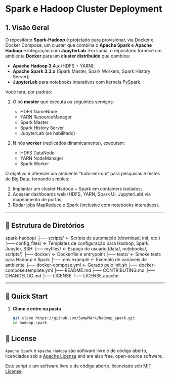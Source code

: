 # Spark e Hadoop Cluster Deployment

## 1. Visão Geral

O repositório **Spark-Hadoop** é projetado para provisionar, via Docker e Docker Compose, um cluster que combina o **Apache Spark** e **Apache Hadoop** e integração com **JupyterLab**. Em suma, o repositório fornece um ambiente **Docker** para um **cluster distribuído** que combina:

- **Apache Hadoop 3.4.x** (HDFS + YARN);
- **Apache Spark 3.3.x** (Spark Master, Spark Workers, Spark History Server);
- **JupyterLab** para notebooks interativos com kernels PySpark.

Você terá, por padrão:
1. O nó **master** que executa os seguintes serviços:
   - HDFS NameNode  
   - YARN ResourceManager  
   - Spark Master  
   - Spark History Server  
   - JupyterLab (se habilitado)

2. N nós **worker** (replicados dinamicamente), executam:
   - HDFS DataNode  
   - YARN NodeManager  
   - Spark Worker  

O objetivo é oferecer um ambiente “tudo-em-um” para pesquisas e testes de Big Data, tornando simples:

1. Implantar um cluster Hadoop + Spark em containers isolados;
2. Acessar dashboards web (HDFS, YARN, Spark UI, JupyterLab) via mapeamento de portas;
3. Rodar jobs MapReduce e Spark (inclusive com notebooks interativos).

---

## 📂 Estrutura de Diretórios

spark-hadoop/
├── scripts/ ← Scripts de automação (download, init, etc.)
├── config_files/ ← Templates de configuração para Hadoop, Spark, Jupyter, SSH
├── myfiles/ ← Espaço do usuário (data/, notebooks/, scripts/)
├── docker/ ← Dockerfile e entrypoint
├── tests/ ← Smoke tests para Hadoop e Spark
├── .env.example ← Exemplo de variáveis de ambiente
├── docker-compose.yml ← Gerado pelo init.sh
├── docker-compose.template.yml
├── README.md
├── CONTRIBUTING.md
├── CHANGELOG.md
├── LICENSE
└── LICENSE.apache


---

## 🚀 Quick Start

1. **Clone e entre na pasta**  
   ```bash
   git clone https://github.com/SampMark/hadoop_spark.git
   cd hadoop_spark


## :page_facing_up: License

`Apache Spark` e `Apache Hadoop` são software livre e de código aberto, licenciados sob a [Apache License](https://github.com/cmdviegas/docker-hadoop-cluster/blob/master/LICENSE.apache) and are also free, open-source software.


Este script é um software livre e de código aberto, licenciado sob [MIT License](https://github.com/cmdviegas/docker-hadoop-cluster/blob/master/LICENSE).

